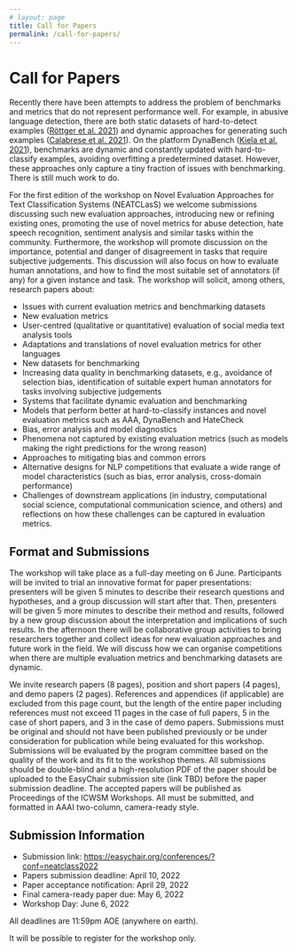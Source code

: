```yaml
---
# layout: page
title: Call for Papers
permalink: /call-for-papers/
---
```


# Call for Papers

Recently there have been attempts to address the problem of benchmarks and metrics that do not represent performance well. For example, in abusive language detection, there are both static datasets of hard-to-detect examples (<a href="https://aclanthology.org/2021.acl-long.4.pdf">Röttger et al. 2021</a>) and dynamic approaches for generating such examples (<a href="https://www.diag.uniroma1.it/navigli/pubs/WebSci_2021_Calabresetal.pdf">Calabrese et al. 2021</a>). On the platform DynaBench (<a href="https://dynabench.org/paper.pdf">Kiela et al. 2021</a>), benchmarks are dynamic and constantly updated with hard-to-classify examples, avoiding overfitting a predetermined dataset. However, these approaches only capture a tiny fraction of issues with benchmarking. There is still much work to do.

For the first edition of the workshop on Novel Evaluation Approaches for Text Classification Systems (NEATCLasS) we welcome submissions discussing such new evaluation approaches, introducing new or refining existing ones, promoting the use of novel metrics for abuse detection, hate speech recognition, sentiment analysis and similar tasks within the community. Furthermore, the workshop will promote discussion on the importance, potential and danger of disagreement in tasks that require subjective judgements. This discussion will also focus on how to evaluate human annotations, and how to find the most suitable set of annotators (if any) for a given instance and task. The workshop will solicit, among others, research papers about:
* Issues with current evaluation metrics and benchmarking datasets 
* New evaluation metrics
* User-centred (qualitative or quantitative) evaluation of social media text analysis tools 
* Adaptations and translations of novel evaluation metrics for other languages  
* New datasets for benchmarking  
* Increasing data quality in benchmarking datasets, e.g., avoidance of selection bias, identification of suitable expert human annotators for tasks involving subjective judgements  
* Systems that facilitate dynamic evaluation and benchmarking  
* Models that perform better at hard-to-classify instances and novel evaluation metrics such as AAA, DynaBench and HateCheck  
* Bias, error analysis and model diagnostics  
* Phenomena not captured by existing evaluation metrics (such as models making the right predictions for the wrong reason)  
* Approaches to mitigating bias and common errors  
* Alternative designs for NLP competitions that evaluate a wide range of model characteristics (such as bias, error analysis, cross-domain performance)  
* Challenges of downstream applications (in industry, computational social science, computational communication science, and others) and reflections on how these challenges can be captured in evaluation metrics.

## Format and Submissions

The workshop will take place as a full-day meeting on 6 June. Participants will be invited to trial an innovative format for paper presentations: presenters will be given 5 minutes to describe their research questions and hypotheses, and a group discussion will start after that. Then, presenters will be given 5 more minutes to describe their method and results, followed by a new group discussion about the interpretation and implications of such results. In the afternoon there will be collaborative group activities to bring researchers together and collect ideas for new evaluation approaches and future work in the field. We will discuss how we can organise competitions when there are multiple evaluation metrics and benchmarking datasets are dynamic.

We invite research papers (8 pages), position and short papers (4 pages), and demo papers (2 pages). References and appendices (if applicable) are excluded from this page count, but the length of the entire paper including references must not exceed 11 pages in the case of full papers, 5 in the case of short papers, and 3 in the case of demo papers. Submissions must be original and should not have been published previously or be under consideration for publication while being evaluated for this workshop. Submissions will be evaluated by the program committee based on the quality of the work and its fit to the workshop themes. All submissions should be double-blind and a high-resolution PDF of the paper should be uploaded to the EasyChair submission site (link TBD) before the paper submission deadline. The accepted papers will be published as Proceedings of the ICWSM Workshops. All must be submitted, and formatted in AAAI two-column, camera-ready style.

## Submission Information

* Submission link: <a href="https://easychair.org/conferences/?conf=neatclass2022">https://easychair.org/conferences/?conf=neatclass2022</a>
* Papers submission deadline: April 10, 2022 
* Paper acceptance notification: April 29, 2022 
* Final camera-ready paper due: May 6, 2022 
* Workshop Day: June 6, 2022

All deadlines are 11:59pm AOE (anywhere on earth).

It will be possible to register for the workshop only.